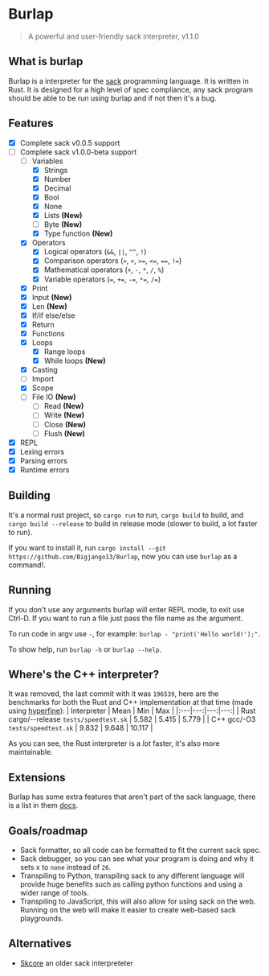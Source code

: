 # Burlap
> A powerful and user-friendly sack interpreter, v1.1.0

## What is burlap
Burlap is a interpreter for the [sack](https://github.com/RandomSoup/sack) programming language. It is written in Rust. It is designed for a high level of spec compliance, any sack program should be able to be run using burlap and if not then it's a bug.

## Features
- [x] Complete sack v0.0.5 support
- [ ] Complete sack v1.0.0-beta support
  - [ ] Variables
    - [x] Strings
    - [x] Number
    - [x] Decimal
    - [x] Bool
    - [x] None
    - [x] Lists **(New)**
    - [ ] Byte **(New)**
    - [x] Type function **(New)**
  - [x] Operators
    - [x] Logical operators (`&&`, `||`, `^^`, `!`)
    - [x] Comparison operators (`>`, `<`, `>=`, `<=`, `==`, `!=`)
    - [x] Mathematical operators (`+`, `-`, `*`, `/`, `%`)
    - [x] Variable operators (`=`, `+=`, `-=`, `*=`, `/=`)
  - [x] Print
  - [x] Input **(New)**
  - [x] Len **(New)**
  - [x] If/if else/else
  - [x] Return
  - [x] Functions
  - [x] Loops
    - [x] Range loops
    - [x] While loops **(New)**
  - [x] Casting
  - [ ] Import
  - [x] Scope
  - [ ] File IO **(New)**
    - [ ] Read **(New)**
    - [ ] Write **(New)**
    - [ ] Close **(New)**
    - [ ] Flush **(New)**
- [x] REPL
- [x] Lexing errors
- [x] Parsing errors
- [x] Runtime errors

## Building
It's a normal rust project, so `cargo run` to run, `cargo build` to build, and `cargo build --release` to build in release mode (slower to build, a lot faster to run).

If you want to install it, run `cargo install --git https://github.com/Bigjango13/Burlap`, now you can use `burlap` as a command!.

## Running

If you don't use any arguments burlap will enter REPL mode, to exit use Ctrl-D.
If you want to run a file just pass the file name as the argument.

To run code in argv use `-`, for example: `burlap - "print('Hello world!');"`.

To show help, run `burlap -h` or `burlap --help`.

## Where's the C++ interpreter?

It was removed, the last commit with it was `196539`, here are the benchmarks for both the Rust and C++ implementation at that time (made using [hyperfine](https://github.com/sharkdp/hyperfine)):
| Interpreter | Mean | Min | Max |
|:---|---:|---:|---:|
| Rust cargo/--release `tests/speedtest.sk` | 5.582 | 5.415 | 5.779 |
| C++ gcc/-O3 `tests/speedtest.sk` |  9.832 | 9.648 | 10.117 |

As you can see, the Rust interpreter is a *lot* faster, it's also more maintainable.

## Extensions

Burlap has some extra features that aren't part of the sack language, there is a list in them [docs](docs/extensions.md).

## Goals/roadmap
- Sack formatter, so all code can be formatted to fit the current sack spec.
- Sack debugger, so you can see what your program is doing and why it sets x to `none` instead of `26`.
- Transpiling to Python, transpiling sack to any different language will provide huge benefits such as calling python functions and using a wider range of tools.
- Transpiling to JavaScript, this will also allow for using sack on the web. Running on the web will make it easier to create web-based sack playgrounds.

## Alternatives

- [Skcore](https://github.com/Luminoso-256/scriptinglang) an older sack interpreteter
